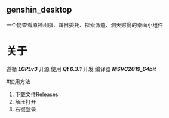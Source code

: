 ## genshin_desktop
一个能查看原神树脂、每日委托、探索派遣、洞天财瓮的桌面小组件

# 关于
遵循 ***LGPLv3*** 开源
使用 ***Qt 6.3.1*** 开发
编译器 ***MSVC2019_64bit***

#使用方法
1. 下载文件[Releases](https://github.com/nimeng1299/genshin_desktop/releases/tag/Releases)
2. 解压打开
3. 右键登录